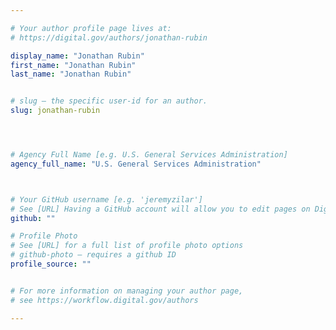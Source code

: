 ```yaml
---

# Your author profile page lives at:
# https://digital.gov/authors/jonathan-rubin

display_name: "Jonathan Rubin"
first_name: "Jonathan Rubin"
last_name: "Jonathan Rubin"


# slug — the specific user-id for an author.
slug: jonathan-rubin




# Agency Full Name [e.g. U.S. General Services Administration]
agency_full_name: "U.S. General Services Administration"



# Your GitHub username [e.g. 'jeremyzilar']
# See [URL] Having a GitHub account will allow you to edit pages on DigitalGov. The image used in your GitHub account can also be used to populate your digital.gov profile photo.
github: ""

# Profile Photo
# See [URL] for a full list of profile photo options
# github-photo — requires a github ID
profile_source: ""


# For more information on managing your author page,
# see https://workflow.digital.gov/authors

---
```


